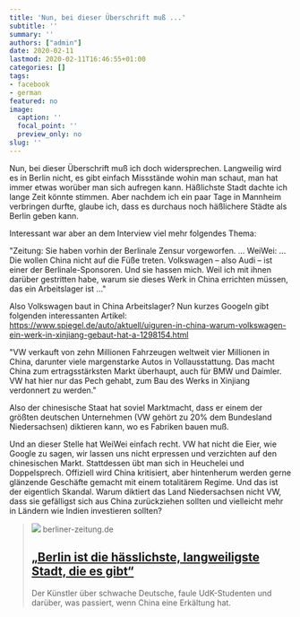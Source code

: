 ```yaml
---
title: 'Nun, bei dieser Überschrift muß ...'
subtitle: ''
summary: ''
authors: ["admin"]
date: 2020-02-11
lastmod: 2020-02-11T16:46:55+01:00
categories: []
tags:
- facebook
- german
featured: no
image:
  caption: ''
  focal_point: ''
  preview_only: no
slug: ''
---
```

Nun, bei dieser Überschrift muß ich doch widersprechen. Langweilig wird es in Berlin nicht, es gibt einfach Missstände wohin man schaut, man hat immer etwas worüber man sich aufregen kann. Häßlichste Stadt dachte ich lange Zeit könnte stimmen. Aber nachdem ich ein paar Tage in Mannheim verbringen durfte, glaube ich, dass es durchaus noch häßlichere Städte als Berlin geben kann. 

Interessant war aber an dem Interview viel mehr folgendes Thema:

"Zeitung: Sie haben vorhin der Berlinale Zensur vorgeworfen. ...
WeiWei: ... Die wollen China nicht auf die Füße treten.   Volkswagen – also Audi – ist einer der Berlinale-Sponsoren. Und sie hassen mich. Weil ich mit ihnen darüber gestritten habe, warum sie dieses Werk  in China errichten müssen, das ein Arbeitslager ist ..."

Also Volkswagen baut in China Arbeitslager? Nun kurzes Googeln gibt folgenden interessanten Artikel: https://www.spiegel.de/auto/aktuell/uiguren-in-china-warum-volkswagen-ein-werk-in-xinjiang-gebaut-hat-a-1298154.html

"VW verkauft von zehn Millionen Fahrzeugen weltweit vier Millionen in China, darunter viele margenstarke Autos in Vollausstattung. Das macht China zum ertragsstärksten Markt überhaupt, auch für BMW und Daimler. VW hat hier nur das Pech gehabt, zum Bau des Werks in Xinjiang verdonnert zu werden."

Also der chinesische Staat hat soviel Marktmacht, dass er einem der größten deutschen Unternehmen (VW gehört zu 20% dem Bundesland Niedersachsen) diktieren kann, wo es Fabriken bauen muß. 

Und an dieser Stelle hat WeiWei einfach recht. VW hat nicht die Eier, wie Google zu sagen, wir lassen uns nicht erpressen und verzichten auf den chinesischen Markt. Stattdessen übt man sich in Heuchelei und Doppelsprech. Offiziell wird China kritisiert, aber hintenherum werden gerne glänzende Geschäfte gemacht mit einem totalitärem Regime. Und das ist der eigentlich Skandal. Warum diktiert das Land Niedersachsen nicht VW, dass sie gefälligst sich aus China zurückziehen sollten und vielleicht mehr in Ländern wie Indien investieren sollten?
> [![](https://berliner-zeitung.imgix.net//2020/2/10/258496a1-f8f7-46e3-85d3-b9b114708bc1.jpeg?w=1200&h=630&fit=crop&crop=faces)](https://www.berliner-zeitung.de/mensch-metropole/berlin-ist-die-haesslichste-langweiligste-stadt-die-es-gibt-li.75855)
> berliner-zeitung.de
> ## [„Berlin ist die hässlichste, langweiligste Stadt, die es gibt“](https://www.berliner-zeitung.de/mensch-metropole/berlin-ist-die-haesslichste-langweiligste-stadt-die-es-gibt-li.75855)
>
>Der Künstler über schwache Deutsche, faule  UdK-Studenten  und darüber, was passiert, wenn China eine Erkältung hat.


